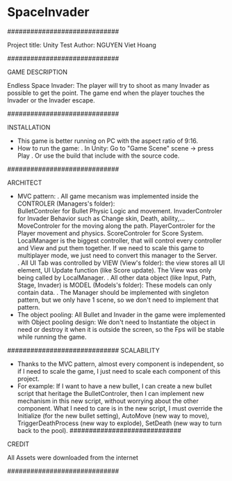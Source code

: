 # SpaceInvader
#############################

Project title: Unity Test
Author: NGUYEN Viet Hoang

#############################

GAME DESCRIPTION 

Endless Space Invader: The player will try to shoot as many Invader as possible to get the point. The game end when the player touches the Invader or the Invader escape.

#############################

INSTALLATION

+ This game is better running on PC with the aspect ratio of 9:16. 
+ How to run the game:
	. In Unity: Go to "Game Scene" scene -> press Play
	. Or use the build that include with the source code.

#############################

ARCHITECT

+ MVC pattern: 
	. All game mecanism was implemented inside the CONTROLER (Managers's folder):		
BulletControler for Bullet Physic Logic and movement.
InvaderControler for Invader Behavior such as Change skin, Death, ability,…
MoveControler for the moving along the path.
PlayerControler for the Player movement and physics.
ScoreControler for Score System.
LocalManager is the biggest controller, that will control every controller and View and put them together. If we need to scale this game to multiplayer mode, we just need to convert this manager to the Server.		
	. All UI Tab was controlled by VIEW (View's folder): the view stores all UI element, UI Update function (like Score update). The View was only being called by LocalManager.
	. All other data object (like Input, Path, Stage, Invader) is MODEL (Models's folder): These models can only contain data.
	. The Manager should be implemented with singleton pattern, but we only have 1 scene, so we don't need to implement that pattern.
+ The object pooling: All Bullet and Invader in the game were implemented with Object pooling design: We don't need to Instantiate the object in need or destroy it when it is outside the screen, so the Fps will be stable while running the game. 

#############################
SCALABILITY
+ Thanks to the MVC pattern, almost every component is independent, so if I need to scale the game, I just need to scale each component of this project.
+ For example: If I want to have a new bullet, I can create a new bullet script that heritage the BulletControler, then I can implement new mechanism in this new script, without worrying about the other component. What I need to care is in the new script, I must override the Initialize (for the new bullet setting), AutoMove (new way to move), TriggerDeathProcess (new way to explode), SetDeath (new way to turn back to the pool).
#############################

CREDIT

All Assets were downloaded from the internet

#############################

